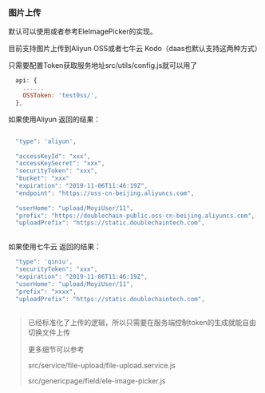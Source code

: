 ### 图片上传

默认可以使用或者参考EleImagePicker的实现。

目前支持图片上传到Aliyun OSS或者七牛云 Kodo（daas也默认支持这两种方式）

只需要配置Token获取服务地址src/utils/config.js就可以用了

```javascript
  api: {
    ......
    OSSToken: 'test0ss/',
  },
```

如果使用Aliyun 返回的结果：

```javascript

  "type": 'aliyun',
  
  "accessKeyId": "xxx",
  "accessKeySecret": "xxx",
  "securityToken": "xxx",
  "bucket": "xxx"
  "expiration": "2019-11-06T11:46:19Z",
  "endpoint": "https://oss-cn-beijing.aliyuncs.com",
  
  "userHome": "upload/MoyiUser/11",
  "prefix": "https://doublechain-public.oss-cn-beijing.aliyuncs.com",
  "uploadPrefix": "https://static.doublechaintech.com",
 
```

如果使用七牛云 返回的结果：

```javascript
  "type": 'qiniu',
  "securityToken": "xxx",
  "expiration": "2019-11-06T11:46:19Z", 
  "userHome": "upload/MoyiUser/11",
  "prefix": "xxxx", 
  "uploadPrefix": "https://static.doublechaintech.com",
  
```



> 已经标准化了上传的逻辑，所以只需要在服务端控制token的生成就能自由切换文件上传
> 
> 更多细节可以参考
> 
> src/service/file-upload/file-upload.service.js 
> 
> src/genericpage/field/ele-image-picker.js


